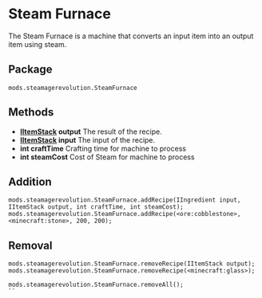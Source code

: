 # Steam Furnace

The Steam Furnace is a machine that converts an input item into an output item using steam.

## Package
`mods.steamagerevolution.SteamFurnace`

## Methods

- **[IItemStack](/Vanilla/Items/IItemStack/) output** The result of the recipe.
- **[IItemStack](/Vanilla/Items/IItemStack/) input** The input of the recipe.
- **int craftTime** Crafting time for machine to process
- **int steamCost** Cost of Steam for machine to process

## Addition

```zenscript
mods.steamagerevolution.SteamFurnace.addRecipe(IIngredient input, IItemStack output, int craftTime, int steamCost);
mods.steamagerevolution.SteamFurnace.addRecipe(<ore:cobblestone>, <minecraft:stone>, 200, 200);
```


## Removal

```zenscript
mods.steamagerevolution.SteamFurnace.removeRecipe(IItemStack output);
mods.steamagerevolution.SteamFurnace.removeRecipe(<minecraft:glass>);

mods.steamagerevolution.SteamFurnace.removeAll();
``
